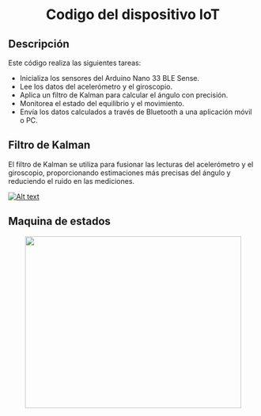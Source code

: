 <div align="Center">
  <h1 align="Center">Codigo del dispositivo IoT</h1>
  <p float="left">
  </p>
</div>

## Descripción
Este código realiza las siguientes tareas:

- Inicializa los sensores del Arduino Nano 33 BLE Sense.
- Lee los datos del acelerómetro y el giroscopio.
- Aplica un filtro de Kalman para calcular el ángulo con precisión.
- Monitorea el estado del equilibrio y el movimiento.
- Envía los datos calculados a través de Bluetooth a una aplicación móvil o PC.

## Filtro de Kalman
El filtro de Kalman se utiliza para fusionar las lecturas del acelerómetro y el giroscopio, proporcionando estimaciones más precisas del ángulo y reduciendo el ruido en las mediciones.

[![Alt text](https://img.youtube.com/vi/7HGj-5P9A-U/0.jpg)](https://www.youtube.com/watch?v=7HGj-5P9A-U)

## Maquina de estados
<div align="Center">
  <p float="left">
    <img src="https://github.com/chesusar/app-puntillas/blob/serial/sensor/codigo/maquina%20de%20estados.png" width="437" height="347">
  </p>
</div>
